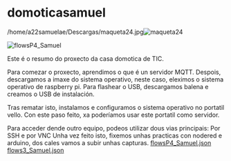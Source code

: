 # domoticasamuel


/home/a22samuelae/Descargas/maqueta24.jpg![maqueta24](https://github.com/samuabex/domoticasamuel/assets/171036212/6d00f58e-d10c-4e38-b0a8-4697763bb05d)

![flowsP4_Samuel](https://github.com/samuabex/domoticasamuel/assets/171036212/fd8c26ce-9aa1-406d-8528-9c2f1405ad96)


Este é o resumo do proxecto da casa domotica de TIC.

Para comezar o proxecto, aprendimos o que é un servidor MQTT. Despois, descargamos a imaxe do sistema operativo, neste caso, eleximos o sistema operativo de raspberry pi. Para flashear o USB, descargamos balena e creamos o USB de instalación.

Tras rematar isto, instalamos e configuramos o sistema operativo no portatil vello. Con este paso feito, xa poderíamos usar este portatil como servidor.

Para acceder dende outro equipo, podeos utilizar dous vias principais:
Por SSH e por VNC
Unha vez feito isto, fixemos unhas practicas con nodered e arduino, dos cales vamos a subir unhas capturas.
[flowsP4_Samuel.json](https://github.com/user-attachments/files/15550988/flowsP4_Samuel.json)
[flows3_Samuel.json](https://github.com/user-attachments/files/15550989/flows3_Samuel.json)
